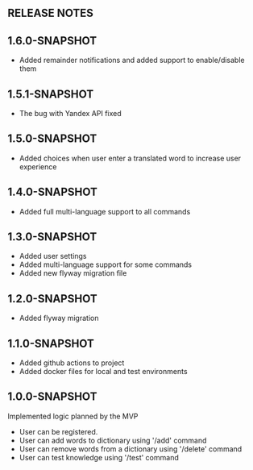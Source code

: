 ## RELEASE NOTES

## 1.6.0-SNAPSHOT
* Added remainder notifications and added support to enable/disable them

## 1.5.1-SNAPSHOT
* The bug with Yandex API fixed 

## 1.5.0-SNAPSHOT
* Added choices when user enter a translated word to increase user experience

## 1.4.0-SNAPSHOT
* Added full multi-language support to all commands

## 1.3.0-SNAPSHOT
* Added user settings
* Added multi-language support for some commands
* Added new flyway migration file

## 1.2.0-SNAPSHOT
* Added flyway migration

## 1.1.0-SNAPSHOT

* Added github actions to project
* Added docker files for local and test environments 

## 1.0.0-SNAPSHOT

Implemented logic planned by the MVP
* User can be registered.
* User can add words to dictionary using '/add' command
* User can remove words from a dictionary using '/delete' command
* User can test knowledge using '/test' command
